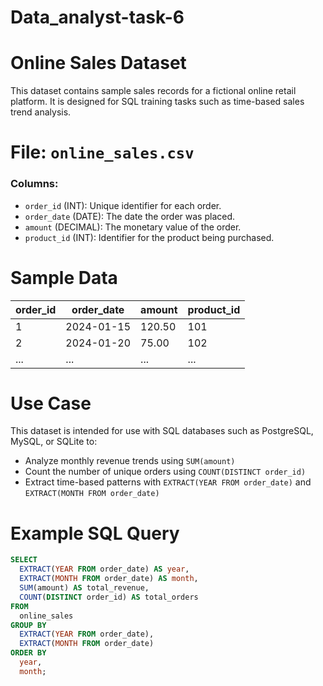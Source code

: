 # Data_analyst-task-6
# Online Sales Dataset

This dataset contains sample sales records for a fictional online retail platform. It is designed for SQL training tasks such as time-based sales trend analysis.

# File: `online_sales.csv`

### Columns:
- `order_id` (INT): Unique identifier for each order.
- `order_date` (DATE): The date the order was placed.
- `amount` (DECIMAL): The monetary value of the order.
- `product_id` (INT): Identifier for the product being purchased.

# Sample Data

| order_id | order_date | amount | product_id |
|----------|------------|--------|------------|
| 1        | 2024-01-15 | 120.50 | 101        |
| 2        | 2024-01-20 | 75.00  | 102        |
| ...      | ...        | ...    | ...        |

# Use Case

This dataset is intended for use with SQL databases such as PostgreSQL, MySQL, or SQLite to:
- Analyze monthly revenue trends using `SUM(amount)`
- Count the number of unique orders using `COUNT(DISTINCT order_id)`
- Extract time-based patterns with `EXTRACT(YEAR FROM order_date)` and `EXTRACT(MONTH FROM order_date)`

#  Example SQL Query

```sql
SELECT
  EXTRACT(YEAR FROM order_date) AS year,
  EXTRACT(MONTH FROM order_date) AS month,
  SUM(amount) AS total_revenue,
  COUNT(DISTINCT order_id) AS total_orders
FROM
  online_sales
GROUP BY
  EXTRACT(YEAR FROM order_date),
  EXTRACT(MONTH FROM order_date)
ORDER BY
  year,
  month;
